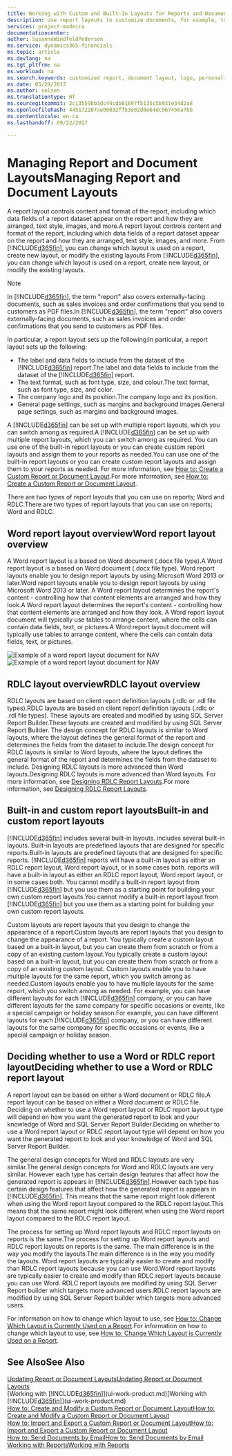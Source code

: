 ```yaml
---
title: Working with Custom and Built-In Layouts for Reports and Documents | Microsoft Docs
description: Use report layouts to customize documents, for example, to personalize the font, logo, or page settings of PDF files you send to customers.
services: project-madeira
documentationcenter: 
author: SusanneWindfeldPedersen
ms.service: dynamics365-financials
ms.topic: article
ms.devlang: na
ms.tgt_pltfrm: na
ms.workload: na
ms.search.keywords: customized report, document layout, logo, personalize
ms.date: 03/29/2017
ms.author: solsen
ms.translationtype: HT
ms.sourcegitcommit: 2c13559bb3dc44cdb61697f5135c5b931e34d2a8
ms.openlocfilehash: 445172287ae09032ff53e02d0e64dc967456a7bb
ms.contentlocale: en-ca
ms.lasthandoff: 09/22/2017

---
```

# <a name="managing-report-and-document-layouts"></a><span data-ttu-id="fcbf7-103">Managing Report and Document Layouts</span><span class="sxs-lookup"><span data-stu-id="fcbf7-103">Managing Report and Document Layouts</span></span>
<span data-ttu-id="fcbf7-104">A report layout controls content and format of the report, including which data fields of a report dataset appear on the report and how they are arranged, text style, images, and more.</span><span class="sxs-lookup"><span data-stu-id="fcbf7-104">A report layout controls content and format of the report, including which data fields of a report dataset appear on the report and how they are arranged, text style, images, and more.</span></span> <span data-ttu-id="fcbf7-105">From [!INCLUDE[d365fin](includes/d365fin_md.md)], you can change which layout is used on a report, create new layout, or modify the existing layouts.</span><span class="sxs-lookup"><span data-stu-id="fcbf7-105">From [!INCLUDE[d365fin](includes/d365fin_md.md)], you can change which layout is used on a report, create new layout, or modify the existing layouts.</span></span>

> [!NOTE]  
>   <span data-ttu-id="fcbf7-106">In [!INCLUDE[d365fin](includes/d365fin_md.md)], the term "report" also covers externally-facing documents, such as sales invoices and order confirmations that you send to customers as PDF files.</span><span class="sxs-lookup"><span data-stu-id="fcbf7-106">In [!INCLUDE[d365fin](includes/d365fin_md.md)], the term "report" also covers externally-facing documents, such as sales invoices and order confirmations that you send to customers as PDF files.</span></span>

<span data-ttu-id="fcbf7-107">In particular, a report layout sets up the following:</span><span class="sxs-lookup"><span data-stu-id="fcbf7-107">In particular, a report layout sets up the following:</span></span>

* <span data-ttu-id="fcbf7-108">The label and data fields to include from the dataset of the [!INCLUDE[d365fin](includes/d365fin_md.md)] report.</span><span class="sxs-lookup"><span data-stu-id="fcbf7-108">The label and data fields to include from the dataset of the [!INCLUDE[d365fin](includes/d365fin_md.md)] report.</span></span>
* <span data-ttu-id="fcbf7-109">The text format, such as font type, size, and colour.</span><span class="sxs-lookup"><span data-stu-id="fcbf7-109">The text format, such as font type, size, and color.</span></span>
* <span data-ttu-id="fcbf7-110">The company logo and its position.</span><span class="sxs-lookup"><span data-stu-id="fcbf7-110">The company logo and its position.</span></span>
* <span data-ttu-id="fcbf7-111">General page settings, such as margins and background images.</span><span class="sxs-lookup"><span data-stu-id="fcbf7-111">General page settings, such as margins and background images.</span></span>

<span data-ttu-id="fcbf7-112">A [!INCLUDE[d365fin](includes/d365fin_md.md)] can be set up with multiple report layouts, which you can switch among as required.</span><span class="sxs-lookup"><span data-stu-id="fcbf7-112">A [!INCLUDE[d365fin](includes/d365fin_md.md)] can be set up with multiple report layouts, which you can switch among as required.</span></span> <span data-ttu-id="fcbf7-113">You can use one of the built-in report layouts or you can create custom report layouts and assign them to your reports as needed.</span><span class="sxs-lookup"><span data-stu-id="fcbf7-113">You can use one of the built-in report layouts or you can create custom report layouts and assign them to your reports as needed.</span></span> <span data-ttu-id="fcbf7-114">For more information, see [How to: Create a Custom Report or Document Layout](ui-how-create-custom-report-layout.md).</span><span class="sxs-lookup"><span data-stu-id="fcbf7-114">For more information, see [How to: Create a Custom Report or Document Layout](ui-how-create-custom-report-layout.md).</span></span>

<span data-ttu-id="fcbf7-115">There are two types of report layouts that you can use on reports; Word and RDLC.</span><span class="sxs-lookup"><span data-stu-id="fcbf7-115">There are two types of report layouts that you can use on reports; Word and RDLC.</span></span>

## <a name="word-report-layout-overview"></a><span data-ttu-id="fcbf7-116">Word report layout overview</span><span class="sxs-lookup"><span data-stu-id="fcbf7-116">Word report layout overview</span></span>
<span data-ttu-id="fcbf7-117">A Word report layout is a based on Word document (.docx file type).</span><span class="sxs-lookup"><span data-stu-id="fcbf7-117">A Word report layout is a based on Word document (.docx file type).</span></span> <span data-ttu-id="fcbf7-118">Word report layouts enable you to design report layouts by using Microsoft Word 2013 or later.</span><span class="sxs-lookup"><span data-stu-id="fcbf7-118">Word report layouts enable you to design report layouts by using Microsoft Word 2013 or later.</span></span> <span data-ttu-id="fcbf7-119">A Word report layout determines the report's content - controlling how that content elements are arranged and how they look.</span><span class="sxs-lookup"><span data-stu-id="fcbf7-119">A Word report layout determines the report's content - controlling how that content elements are arranged and how they look.</span></span> <span data-ttu-id="fcbf7-120">A Word report layout document will typically use tables to arrange content, where the cells can contain data fields, text, or pictures.</span><span class="sxs-lookup"><span data-stu-id="fcbf7-120">A Word report layout document will typically use tables to arrange content, where the cells can contain data fields, text, or pictures.</span></span>

 <span data-ttu-id="fcbf7-121">![Example of a word report layout document for NAV](media/nav_wordreportlayout_edit_in_word_example.png "NAV_WordReportLayout_Edit_In_Word_Example")</span><span class="sxs-lookup"><span data-stu-id="fcbf7-121">![Example of a word report layout document for NAV](media/nav_wordreportlayout_edit_in_word_example.png "NAV_WordReportLayout_Edit_In_Word_Example")</span></span>  

## <a name="rdlc-layout-overview"></a><span data-ttu-id="fcbf7-122">RDLC layout overview</span><span class="sxs-lookup"><span data-stu-id="fcbf7-122">RDLC layout overview</span></span>
<span data-ttu-id="fcbf7-123">RDLC layouts are based on client report definition layouts (.rdlc or .rdl file types).</span><span class="sxs-lookup"><span data-stu-id="fcbf7-123">RDLC layouts are based on client report definition layouts (.rdlc or .rdl file types).</span></span> <span data-ttu-id="fcbf7-124">These layouts are created and modified by using SQL Server Report Builder.</span><span class="sxs-lookup"><span data-stu-id="fcbf7-124">These layouts are created and modified by using SQL Server Report Builder.</span></span> <span data-ttu-id="fcbf7-125">The design concept for RDLC layouts is similar to Word layouts, where the layout defines the general format of the report and determines the fields from the dataset to include.</span><span class="sxs-lookup"><span data-stu-id="fcbf7-125">The design concept for RDLC layouts is similar to Word layouts, where the layout defines the general format of the report and determines the fields from the dataset to include.</span></span> <span data-ttu-id="fcbf7-126">Designing RDLC layouts is more advanced than Word layouts.</span><span class="sxs-lookup"><span data-stu-id="fcbf7-126">Designing RDLC layouts is more advanced than Word layouts.</span></span> <span data-ttu-id="fcbf7-127">For more information, see [Designing RDLC Report Layouts](https://msdn.microsoft.com/en-us/dynamics-nav/designing-rdlc-report-layouts).</span><span class="sxs-lookup"><span data-stu-id="fcbf7-127">For more information, see [Designing RDLC Report Layouts](https://msdn.microsoft.com/en-us/dynamics-nav/designing-rdlc-report-layouts).</span></span>

## <a name="built-in-and-custom-report-layouts"></a><span data-ttu-id="fcbf7-128">Built-in and custom report layouts</span><span class="sxs-lookup"><span data-stu-id="fcbf7-128">Built-in and custom report layouts</span></span>
[!INCLUDE[d365fin](includes/d365fin_md.md)]<span data-ttu-id="fcbf7-129"> includes several built-in layouts.</span><span class="sxs-lookup"><span data-stu-id="fcbf7-129"> includes several built-in layouts.</span></span> <span data-ttu-id="fcbf7-130">Built-in layouts are predefined layouts that are designed for specific reports.</span><span class="sxs-lookup"><span data-stu-id="fcbf7-130">Built-in layouts are predefined layouts that are designed for specific reports.</span></span> [!INCLUDE[d365fin](includes/d365fin_md.md)]<span data-ttu-id="fcbf7-131"> reports will have a built-in layout as either an RDLC report layout, Word report layout, or in some cases both.</span><span class="sxs-lookup"><span data-stu-id="fcbf7-131"> reports will have a built-in layout as either an RDLC report layout, Word report layout, or in some cases both.</span></span> <span data-ttu-id="fcbf7-132">You cannot modify a built-in report layout from [!INCLUDE[d365fin](includes/d365fin_md.md)] but you use them as a starting point for building your own custom report layouts.</span><span class="sxs-lookup"><span data-stu-id="fcbf7-132">You cannot modify a built-in report layout from [!INCLUDE[d365fin](includes/d365fin_md.md)] but you use them as a starting point for building your own custom report layouts.</span></span>

<span data-ttu-id="fcbf7-133">Custom layouts are report layouts that you design to change the appearance of a report.</span><span class="sxs-lookup"><span data-stu-id="fcbf7-133">Custom layouts are report layouts that you design to change the appearance of a report.</span></span> <span data-ttu-id="fcbf7-134">You typically create a custom layout based on a built-in layout, but you can create them from scratch or from a copy of an existing custom layout.</span><span class="sxs-lookup"><span data-stu-id="fcbf7-134">You typically create a custom layout based on a built-in layout, but you can create them from scratch or from a copy of an existing custom layout.</span></span> <span data-ttu-id="fcbf7-135">Custom layouts enable you to have multiple layouts for the same report, which you switch among as needed.</span><span class="sxs-lookup"><span data-stu-id="fcbf7-135">Custom layouts enable you to have multiple layouts for the same report, which you switch among as needed.</span></span> <span data-ttu-id="fcbf7-136">For example, you can have different layouts for each [!INCLUDE[d365fin](includes/d365fin_md.md)] company, or you can have different layouts for the same company for specific occasions or events, like a special campaign or holiday season.</span><span class="sxs-lookup"><span data-stu-id="fcbf7-136">For example, you can have different layouts for each [!INCLUDE[d365fin](includes/d365fin_md.md)] company, or you can have different layouts for the same company for specific occasions or events, like a special campaign or holiday season.</span></span>

## <a name="deciding-whether-to-use-a-word-or-rdlc-report-layout"></a><span data-ttu-id="fcbf7-137">Deciding whether to use a Word or RDLC report layout</span><span class="sxs-lookup"><span data-stu-id="fcbf7-137">Deciding whether to use a Word or RDLC report layout</span></span>
<span data-ttu-id="fcbf7-138">A report layout can be based on either a Word document or RDLC file.</span><span class="sxs-lookup"><span data-stu-id="fcbf7-138">A report layout can be based on either a Word document or RDLC file.</span></span> <span data-ttu-id="fcbf7-139">Deciding on whether to use a Word report layout or RDLC report layout type will depend on how you want the generated report to look and your knowledge of Word and SQL Server Report Builder.</span><span class="sxs-lookup"><span data-stu-id="fcbf7-139">Deciding on whether to use a Word report layout or RDLC report layout type will depend on how you want the generated report to look and your knowledge of Word and SQL Server Report Builder.</span></span>

<span data-ttu-id="fcbf7-140">The general design concepts for Word and RDLC layouts are very similar.</span><span class="sxs-lookup"><span data-stu-id="fcbf7-140">The general design concepts for Word and RDLC layouts are very similar.</span></span> <span data-ttu-id="fcbf7-141">However each type has certain design features that affect how the generated report is appears in [!INCLUDE[d365fin](includes/d365fin_md.md)].</span><span class="sxs-lookup"><span data-stu-id="fcbf7-141">However each type has certain design features that affect how the generated report is appears in [!INCLUDE[d365fin](includes/d365fin_md.md)].</span></span> <span data-ttu-id="fcbf7-142">This means that the same report might look different when using the Word report layout compared to the RDLC report layout.</span><span class="sxs-lookup"><span data-stu-id="fcbf7-142">This means that the same report might look different when using the Word report layout compared to the RDLC report layout.</span></span>

<span data-ttu-id="fcbf7-143">The process for setting up Word report layouts and RDLC report layouts on reports is the same.</span><span class="sxs-lookup"><span data-stu-id="fcbf7-143">The process for setting up Word report layouts and RDLC report layouts on reports is the same.</span></span> <span data-ttu-id="fcbf7-144">The main difference is in the way you modify the layouts.</span><span class="sxs-lookup"><span data-stu-id="fcbf7-144">The main difference is in the way you modify the layouts.</span></span> <span data-ttu-id="fcbf7-145">Word report layouts are typically easier to create and modify than RDLC report layouts because you can use Word.</span><span class="sxs-lookup"><span data-stu-id="fcbf7-145">Word report layouts are typically easier to create and modify than RDLC report layouts because you can use Word.</span></span> <span data-ttu-id="fcbf7-146">RDLC report layouts are modified by using SQL Server Report builder which targets more advanced users.</span><span class="sxs-lookup"><span data-stu-id="fcbf7-146">RDLC report layouts are modified by using SQL Server Report builder which targets more advanced users.</span></span>

<span data-ttu-id="fcbf7-147">For information on how to change which layout to use, see [How to: Change Which Layout is Currently Used on a Report](ui-how-change-layout-currently-used-report.md).</span><span class="sxs-lookup"><span data-stu-id="fcbf7-147">For information on how to change which layout to use, see [How to: Change Which Layout is Currently Used on a Report](ui-how-change-layout-currently-used-report.md).</span></span>

## <a name="see-also"></a><span data-ttu-id="fcbf7-148">See Also</span><span class="sxs-lookup"><span data-stu-id="fcbf7-148">See Also</span></span>
[<span data-ttu-id="fcbf7-149">Updating Report or Document Layouts</span><span class="sxs-lookup"><span data-stu-id="fcbf7-149">Updating Report or Document Layouts</span></span>](ui-update-report-layouts.md)  
<span data-ttu-id="fcbf7-150">[Working with [!INCLUDE[d365fin](includes/d365fin_md.md)]](ui-work-product.md)</span><span class="sxs-lookup"><span data-stu-id="fcbf7-150">[Working with [!INCLUDE[d365fin](includes/d365fin_md.md)]](ui-work-product.md)</span></span>  
[<span data-ttu-id="fcbf7-151">How to: Create and Modify a Custom Report or Document Layout</span><span class="sxs-lookup"><span data-stu-id="fcbf7-151">How to: Create and Modify a Custom Report or Document Layout</span></span>](ui-how-create-custom-report-layout.md)  
[<span data-ttu-id="fcbf7-152">How to: Import and Export a Custom Report or Document Layout</span><span class="sxs-lookup"><span data-stu-id="fcbf7-152">How to: Import and Export a Custom Report or Document Layout</span></span>](ui-how-import-and-export-report-layout.md)  
[<span data-ttu-id="fcbf7-153">How to: Send Documents by Email</span><span class="sxs-lookup"><span data-stu-id="fcbf7-153">How to: Send Documents by Email</span></span>](ui-how-send-documents-email.md)  
[<span data-ttu-id="fcbf7-154">Working with Reports</span><span class="sxs-lookup"><span data-stu-id="fcbf7-154">Working with Reports</span></span>](ui-work-report.md)  

